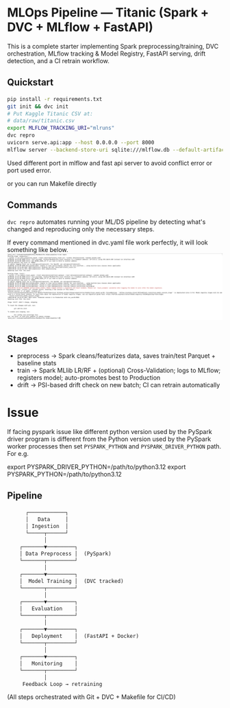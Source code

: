 # MLOps Pipeline — Titanic (Spark + DVC + MLflow + FastAPI)

This is a complete starter implementing Spark preprocessing/training, DVC orchestration,
MLflow tracking & Model Registry, FastAPI serving, drift detection, and a CI retrain workflow.

## Quickstart
```bash
pip install -r requirements.txt
git init && dvc init
# Put Kaggle Titanic CSV at:
# data/raw/titanic.csv
export MLFLOW_TRACKING_URI="mlruns"
dvc repro
uvicorn serve.api:app --host 0.0.0.0 --port 8000
mlflow server --backend-store-uri sqlite:///mlflow.db --default-artifact-root ./mlruns --host 0.0.0.0 --port 2000 
```
Used different port in mlflow and fast api server to avoid conflict error or port used error.

or you can run Makefile directly 

## Commands

`dvc repro` automates running your ML/DS pipeline by detecting what's changed and reproducing only the necessary steps.

If every command mentioned in dvc.yaml file work perfectly, it will look something like below.
![alt text](image.png)

## Stages
- preprocess → Spark cleans/featurizes data, saves train/test Parquet + baseline stats
- train → Spark MLlib LR/RF + (optional) Cross-Validation; logs to MLflow; registers model; auto-promotes best to Production
- drift → PSI-based drift check on new batch; CI can retrain automatically

# Issue

If facing pyspark issue like different python version used by the PySpark driver program is different from the Python version used by the PySpark worker processes then set `PYSPARK_PYTHON` and `PYSPARK_DRIVER_PYTHON` path. For e.g. 

export PYSPARK_DRIVER_PYTHON=/path/to/python3.12
export PYSPARK_PYTHON=/path/to/python3.12


## Pipeline

          ┌────────────┐
          │   Data     │
          │ Ingestion  │
          └─────┬──────┘
                │
        ┌───────▼─────────┐
        │ Data Preprocess │  (PySpark)
        └───────┬─────────┘
                │
        ┌───────▼─────────┐
        │  Model Training │  (DVC tracked)
        └───────┬─────────┘
                │
        ┌───────▼─────────┐
        │   Evaluation    │
        └───────┬─────────┘
                │
        ┌───────▼─────────┐
        │   Deployment    │  (FastAPI + Docker)
        └───────┬─────────┘
                │
        ┌───────▼─────────┐
        │   Monitoring    │
        └───────┬─────────┘
                │
         Feedback Loop → retraining

   (All steps orchestrated with Git + DVC + Makefile for CI/CD)



